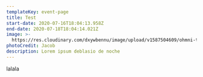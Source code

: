 ```yaml
---
templateKey: event-page
title: Test
start-date: 2020-07-16T18:04:13.958Z
end-date: 2020-07-18T18:04:14.021Z
image: >-
  https://res.cloudinary.com/dxywbennu/image/upload/v1587504609/ohmni-test/1920x1080-joepug-st-04.jpg
photoCredit: Jacob
description: Lorem ipsum deblasio de noche
---
```

lalala